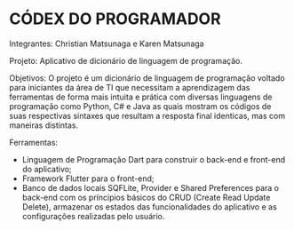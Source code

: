 # CÓDEX DO PROGRAMADOR

Integrantes: Christian Matsunaga e Karen Matsunaga

Projeto: Aplicativo de dicionário de linguagem de programação.

Objetivos: O projeto é um dicionário de linguagem de programação voltado para iniciantes da área de TI
que necessitam a aprendizagem das ferramentas de forma mais intuita e prática com diversas linguagens de programação como Python, C# e Java as quais mostram os códigos de suas respectivas sintaxes que resultam a resposta final identicas, mas com maneiras distintas.

Ferramentas:
* Linguagem de Programação Dart para construir o back-end e front-end do aplicativo;
* Framework Flutter para o front-end;
* Banco de dados locais SQFLite, Provider e Shared Preferences para o back-end com os príncipios básicos do CRUD (Create Read Update Delete), armazenar os estados das funcionalidades do aplicativo e as configurações realizadas pelo usuário.